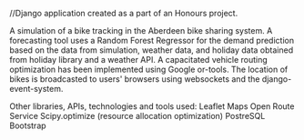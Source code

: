 //Django application created as a part of an Honours project.

A simulation of a bike tracking in the Aberdeen bike sharing system.
A forecasting tool uses a Random Forest Regressor for the demand prediction based on the data from simulation, weather data, and holiday data obtained from holiday library and a weather API.
A capacitated vehicle routing optimization has been implemented using Google or-tools.
The location of bikes is broadcasted to users' browsers using websockets and the django-event-system.


Other libraries, APIs, technologies and tools used:
Leaflet Maps
Open Route Service
Scipy.optimize (resource allocation optimization)
PostreSQL
Bootstrap